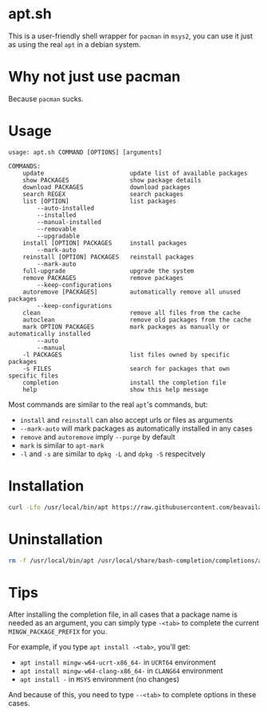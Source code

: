 # apt.sh
This is a user-friendly shell wrapper for `pacman` in `msys2`, you can use it just as using the real `apt` in a debian system.

# Why not just use pacman
Because `pacman` sucks.

# Usage
```
usage: apt.sh COMMAND [OPTIONS] [arguments]

COMMANDS:
    update                        update list of available packages
    show PACKAGES                 show package details
    download PACKAGES             download packages
    search REGEX                  search packages
    list [OPTION]                 list packages
        --auto-installed
        --installed
        --manual-installed
        --removable
        --upgradable
    install [OPTION] PACKAGES     install packages
        --mark-auto
    reinstall [OPTION] PACKAGES   reinstall packages
        --mark-auto
    full-upgrade                  upgrade the system
    remove PACKAGES               remove packages
        --keep-configurations
    autoremove [PACKAGES]         automatically remove all unused packages
        --keep-configurations
    clean                         remove all files from the cache
    autoclean                     remove old packages from the cache
    mark OPTION PACKAGES          mark packages as manually or automatically installed
        --auto
        --manual
    -l PACKAGES                   list files owned by specific packages
    -s FILES                      search for packages that own specific files
    completion                    install the completion file
    help                          show this help message
```
Most commands are similar to the real `apt`'s commands, but:
- `install` and `reinstall` can also accept urls or files as arguments
- `--mark-auto` will mark packages as automatically installed in any cases
- `remove` and `autoremove` imply `--purge` by default
- `mark` is similar to `apt-mark`
- `-l` and `-s` are similar to `dpkg -L` and `dpkg -S` respecitvely

# Installation
```bash
curl -Lfo /usr/local/bin/apt https://raw.githubusercontent.com/beavailable/apt.sh/main/apt.sh
```

# Uninstallation
```bash
rm -f /usr/local/bin/apt /usr/local/share/bash-completion/completions/apt
```

# Tips
After installing the completion file, in all cases that a package name is needed as an argument, you can simply type `-<tab>` to complete the current `MINGW_PACKAGE_PREFIX` for you.

For example, if you type `apt install -<tab>`, you'll get:
- `apt install mingw-w64-ucrt-x86_64-` in `UCRT64` environment
- `apt install mingw-w64-clang-x86_64-` in `CLANG64` environment
- `apt install -` in `MSYS` environment (no changes)

And because of this, you need to type `--<tab>` to complete options in these cases.
